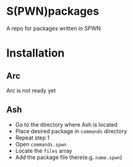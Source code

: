 # S(PWN)packages
A repo for packages written in SPWN

# Installation
## Arc
Arc is not ready yet

## Ash
- Go to the directory where Ash is located
- Place desired package in `commands` directory
- Repeat step 1
- Open `commands.spwn`
- Locate the `files` array
- Add the package file there(e.g. `name.spwn`)
